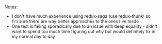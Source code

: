 Notes:

- I don't have much experience using redux-saga (use redux-thunk) so I'm sure there are way better approaches to the ones I've made
- One test is failing sporadically due to an issue with deep equality - didn't want to spend too much time figuring out why but would definitely fix in my normal day to day